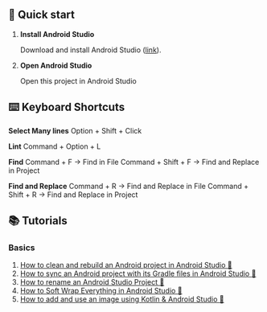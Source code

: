 ## 🚀 Quick start

1.  **Install Android Studio**

    Download and install Android Studio (<a href= "https://developer.android.com/studio">link</a>).

2.  **Open Android Studio**

    Open this project in Android Studio

## ⌨️ Keyboard Shortcuts

**Select Many lines**
Option + Shift + Click

**Lint**
Command + Option + L

**Find**
Command + F -> Find in File
Command + Shift + F -> Find and Replace in Project

**Find and Replace**
Command + R -> Find and Replace in File
Command + Shift + R -> Find and Replace in Project

## 📚 Tutorials

### **Basics**

1. <a href="https://www.delasign.com/blog/android-studio-clean-rebuild-project/?utm=github-starter-project">How to clean and rebuild an Android project in Android Studio 🔗</a>
2. <a href="https://delasign.com/blog/how-to-sync-an-android-project-with-its-gradle-files-in-android-studio/?utm=github-starter-project">How to sync an Android project with its Gradle files in Android Studio 🔗</a>
3. <a href="https://delasign.com/blog/android-studio-rename-project/?utm=github-starter-project">How to rename an Android Studio Project 🔗</a>
4. <a href="">How to Soft Wrap Everything in Android Studio 🔗</a>
5. <a href="">How to add and use an image using Kotlin & Android Studio 🔗</a>
